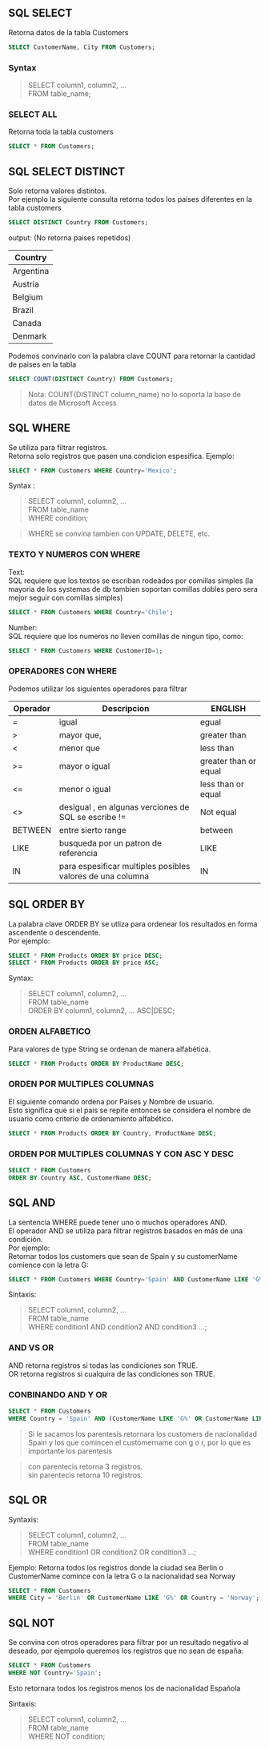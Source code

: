 ## SQL SELECT

Retorna datos de la tabla Customers

```sql
SELECT CustomerName, City FROM Customers;
```

### Syntax

> SELECT column1, column2, ...  
> FROM table_name;

### SELECT ALL

Retorna toda la tabla customers

```sql
SELECT * FROM Customers;
```

## SQL SELECT DISTINCT

Solo retorna valores distintos.  
Por ejemplo la siguiente consulta retorna todos los paises diferentes en la tabla customers

```sql
SELECT DISTINCT Country FROM Customers;
```

output: (No retorna paises repetidos)

| Country   |
| --------- |
| Argentina |
| Austria   |
| Belgium   |
| Brazil    |
| Canada    |
| Denmark   |

Podemos convinarlo con la palabra clave COUNT para retornar la cantidad de paises en la tabla

```sql
SELECT COUNT(DISTINCT Country) FROM Customers;
```

> Nota: COUNT(DISTINCT column_name) no lo soporta la base de datos de Microsoft Access

## SQL WHERE

Se utiliza para filtrar registros.  
Retorna solo registros que pasen una condicion espesifica.
Ejemplo:

```sql
SELECT * FROM Customers WHERE Country='Mexico';
```

Syntax :

> SELECT column1, column2, ...  
> FROM table_name  
> WHERE condition;

> WHERE se convina tambien con UPDATE, DELETE, etc.

### TEXTO Y NUMEROS CON WHERE

Text:  
SQL requiere que los textos se escriban rodeados por comillas simples (la mayoria de los systemas de db tambien soportan comillas dobles pero sera mejor seguir con comillas simples)

```sql
SELECT * FROM Customers WHERE Country='Chile';
```

Number:  
SQL requiere que los numeros no lleven comillas de ningun tipo, como:

```sql
SELECT * FROM Customers WHERE CustomerID=1;
```

### OPERADORES CON WHERE

Podemos utilizar los siguientes operadores para filtrar

| Operador | Descripcion                                                | ENGLISH               |
| -------- | ---------------------------------------------------------- | --------------------- |
| =        | igual                                                      | egual                 |
| >        | mayor que,                                                 | greater than          |
| <        | menor que                                                  | less than             |
| >=       | mayor o igual                                              | greater than or equal |
| <=       | menor o igual                                              | less than or equal    |
| <>       | desigual , en algunas verciones de SQL se escribe !=       | Not equal             |
| BETWEEN  | entre sierto range                                         | between               |
| LIKE     | busqueda por un patron de referencia                       | LIKE                  |
| IN       | para espesificar multiples posibles valores de una columna | IN                    |

## SQL ORDER BY

La palabra clave ORDER BY se utliza para ordenear los resultados en forma ascendente o descendente.  
Por ejemplo:

```sql
SELECT * FROM Products ORDER BY price DESC;
SELECT * FROM Products ORDER BY price ASC;
```

Syntax:

> SELECT column1, column2, ...  
> FROM table_name  
> ORDER BY column1, column2, ... ASC|DESC;

### ORDEN ALFABETICO

Para valores de type String se ordenan de manera alfabética.

```sql
SELECT * FROM Products ORDER BY ProductName DESC;
```

### ORDEN POR MULTIPLES COLUMNAS

El siguiente comando ordena por Paises y Nombre de usuario.  
Esto significa que si el pais se repite entonces se considera el nombre de usuario como criterio de ordenamiento alfabético.

```sql
SELECT * FROM Products ORDER BY Country, ProductName DESC;
```

### ORDEN POR MULTIPLES COLUMNAS Y CON ASC Y DESC

```sql
SELECT * FROM Customers
ORDER BY Country ASC, CustomerName DESC;
```

## SQL AND

La sentencia WHERE puede tener uno o muchos operadores AND.  
El operador AND se utiliza para filtrar registros basados en más de una condición.  
Por ejemplo:  
Retornar todos los customers que sean de Spain y su customerName comience con la letra G:

```sql
SELECT * FROM Customers WHERE Country='Spain' AND CustomerName LIKE 'G%';
```

Sintaxis:

> SELECT column1, column2, ...  
> FROM table_name  
> WHERE condition1 AND condition2 AND condition3 ...;

### AND VS OR

AND retorna registros si todas las condiciones son TRUE.  
OR retorna registros si cualquira de las condiciones son TRUE.

### CONBINANDO AND Y OR

```sql
SELECT * FROM Customers
WHERE Country = 'Spain' AND (CustomerName LIKE 'G%' OR CustomerName LIKE 'R%');
```

> Si le sacamos los parentesis retornara los customers de nacionalidad Spain y los que comincen el customername con g o r, por lo que es importante los parentesis

> con parentecis retorna 3 registros.  
> sin parentecis retorna 10 registros.

## SQL OR

Syntaxis:

> SELECT column1, column2, ...  
> FROM table_name  
> WHERE condition1 OR condition2 OR condition3 ...;

Ejemplo: Retorna todos los registros donde la ciudad sea Berlin o CustomerName comince con la letra G o la nacionalidad sea Norway

```sql
SELECT * FROM Customers
WHERE City = 'Berlin' OR CustomerName LIKE 'G%' OR Country = 'Norway';
```

## SQL NOT

Se convina con otros operadores para filtrar por un resultado negativo al deseado, por ejempolo queremos los registros que no sean de españa:

```sql
SELECT * FROM Customers
WHERE NOT Country='Spain';
```

Esto retornara todos los registros menos los de nacionalidad Española

Sintaxis:

> SELECT column1, column2, ...  
> FROM table_name  
> WHERE NOT condition;
